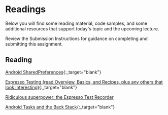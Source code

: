 # Readings

Below you will find some reading material, code samples, and some additional resources that support today's topic and the upcoming lecture.

Review the Submission Instructions for guidance on completing and submitting this assignment.

## Reading

[Android SharedPreferences](https://developer.android.com/training/data-storage/shared-preferences){:_target="blank"}

<!-- Mix it up! Create the questions with pointed answers, fill in the blank, or opinion/open ended -->

[Espresso Testing (read Overview, Basics, and Recipes, plus any others that look interesting)](https://developer.android.com/training/testing/espresso){:_target="blank"}

<!-- Mix it up! Create the questions with pointed answers, fill in the blank, or opinion/open ended -->

[Ridiculous superpower: the Espresso Test Recorder](https://developer.android.com/studio/test/espresso-test-recorder)

<!-- Mix it up! Create the questions with pointed answers, fill in the blank, or opinion/open ended -->

[Android Tasks and the Back Stack](https://developer.android.com/guide/components/activities/tasks-and-back-stack){:_target="blank"}

<!-- Mix it up! Create the questions with pointed answers, fill in the blank, or opinion/open ended -->
